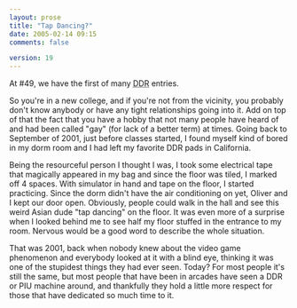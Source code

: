 ```yaml
---
layout: prose
title: "Tap Dancing?"
date: 2005-02-14 09:15
comments: false

version: 19
---
```


At #49, we have the first of many <acronym title="Dance Dance Revolution">DDR</acronym> entries.

So you're in a new college, and if you're not from the vicinity, you probably don't know anybody or have any tight relationships going into it. Add on top of that the fact that you have a hobby that not many people have heard of and had been called "gay" (for lack of a better term) at times. Going back to September of 2001, just before classes started, I found myself kind of bored in my dorm room and I had left my favorite DDR pads in California.

Being the resourceful person I thought I was, I took some electrical tape that magically appeared in my bag and since the floor was tiled, I marked off 4 spaces. With simulator in hand and tape on the floor, I started practicing. Since the dorm didn't have the air conditioning on yet, Oliver and I kept our door open. Obviously, people could walk in the hall and see this weird Asian dude "tap dancing" on the floor. It was even more of a surprise when I looked behind me to see half my floor stuffed in the entrance to my room. Nervous would be a good word to describe the whole situation.

That was 2001, back when nobody knew about the video game phenomenon and everybody looked at it with a blind eye, thinking it was one of the stupidest things they had ever seen. Today? For most people it's still the same, but most people that have been in arcades have seen a DDR or PIU machine around, and thankfully they hold a little more respect for those that have dedicated so much time to it.

